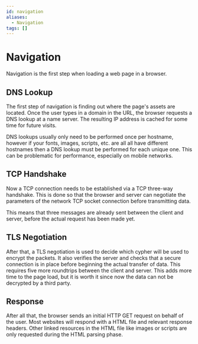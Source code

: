 ```yaml
---
id: navigation
aliases:
  - Navigation
tags: []
---
```


# Navigation

Navigation is the first step when loading a web page in a browser.

## DNS Lookup

The first step of navigation is finding out where the page's assets are located. Once the user types in a domain in the URL, the browser requests a DNS lookup at a name server. The resulting IP address is cached for some time for future visits.

DNS lookups usually only need to be performed once per hostname, however if your fonts, images, scripts, etc. are all all have different hostnames then a DNS lookup must be performed for each unique one. This can be problematic for performance, especially on mobile networks.

## TCP Handshake

Now a TCP connection needs to be established via a TCP three-way handshake. This is done so that the browser and server can negotiate the parameters of the network TCP socket connection before transmitting data.

This means that three messages are already sent between the client and server, before the actual request has been made yet.

## TLS Negotiation

After that, a TLS negotiation is used to decide which cypher will be used to encrypt the packets. It also verifies the server and checks that a secure connection is in place before beginning the actual transfer of data. This requires five more roundtrips between the client and server. This adds more time to the page load, but it is worth it since now the data can not be decrypted by a third party.

## Response

After all that, the browser sends an initial HTTP GET request on behalf of the user. Most websites will respond with a HTML file and relevant response headers. Other linked resources in the HTML file like images or scripts are only requested during the HTML parsing phase.

